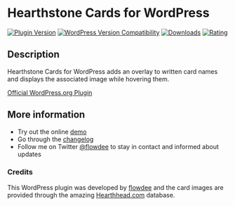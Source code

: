 # Hearthstone Cards for WordPress
[![Plugin Version](https://img.shields.io/wordpress/plugin/v/hearthstone-cards.svg)](https://wordpress.org/plugins/hearthstone-cards/) [![WordPress Version Compatibility](https://img.shields.io/wordpress/v/hearthstone-cards.svg)](https://wordpress.org/plugins/hearthstone-cards/) [![Downloads](https://img.shields.io/wordpress/plugin/dt/hearthstone-cards.svg)](https://wordpress.org/plugins/hearthstone-cards/) [![Rating](https://img.shields.io/wordpress/plugin/r/hearthstone-cards.svg)](https://wordpress.org/plugins/hearthstone-cards/)

## Description
Hearthstone Cards for WordPress adds an overlay to written card names and displays the associated image while hovering them.

[Official WordPress.org Plugin](http://wordpress.org/plugins/hearthstone-cards/)

## More information

* Try out the online [demo](https://coder.flowdee.de/hearthstone-cards-for-wordpress/demo/)
* Go through the [changelog](https://wordpress.org/plugins/hearthstone-cards/changelog/)
* Follow me on Twitter [@flowdee](https://twitter.com/flowdee/) to stay in contact and informed about updates

### Credits

This WordPress plugin was developed by [flowdee](http://flowdee.de/) and the card images are provided through the amazing [Hearthhead.com](http://www.hearthhead.com/) database.